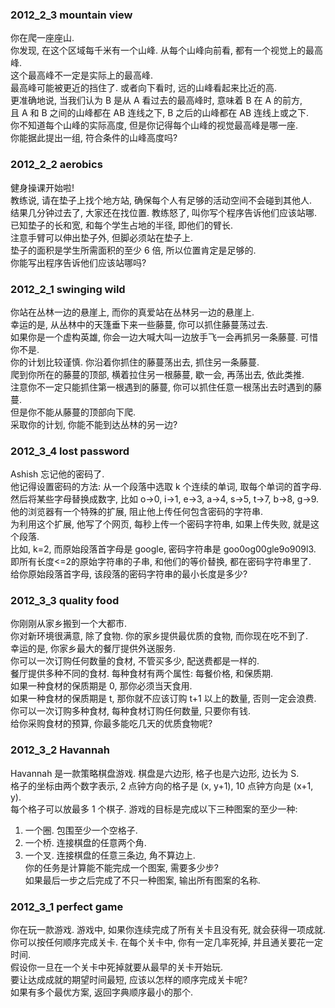 ### 2012_2_3 mountain view  
你在爬一座座山.  
你发现, 在这个区域每千米有一个山峰. 从每个山峰向前看, 都有一个视觉上的最高峰.  
这个最高峰不一定是实际上的最高峰.  
最高峰可能被更近的挡住了. 或者向下看时, 远的山峰看起来比近的高.  
更准确地说, 当我们认为 B 是从 A 看过去的最高峰时, 意味着 B 在 A 的前方,  
且 A 和 B 之间的山峰都在 AB 连线之下, B 之后的山峰都在 AB 连线上或之下.  
你不知道每个山峰的实际高度, 但是你记得每个山峰的视觉最高峰是哪一座.  
你能据此提出一组, 符合条件的山峰高度吗?  


### 2012_2_2 aerobics  
健身操课开始啦!  
教练说, 请在垫子上找个地方站, 确保每个人有足够的活动空间不会碰到其他人.  
结果几分钟过去了, 大家还在找位置. 教练怒了, 叫你写个程序告诉他们应该站哪.  
已知垫子的长和宽, 和每个学生占地的半径, 即他们的臂长.  
注意手臂可以伸出垫子外, 但脚必须站在垫子上.  
垫子的面积是学生所需面积的至少 6 倍, 所以位置肯定是足够的.  
你能写出程序告诉他们应该站哪吗?  


### 2012_2_1 swinging wild  
你站在丛林一边的悬崖上, 而你的真爱站在丛林另一边的悬崖上.  
幸运的是, 从丛林中的天篷垂下来一些藤蔓, 你可以抓住藤蔓荡过去.  
如果你是一个虚构英雄, 你会一边大喊大叫一边放手飞一会再抓另一条藤蔓. 可惜你不是.  
你的计划比较谨慎. 你沿着你抓住的藤蔓荡出去, 抓住另一条藤蔓.  
爬到你所在的藤蔓的顶部, 横着拉住另一根藤蔓, 歇一会, 再荡出去, 依此类推.  
注意你不一定只能抓住第一根遇到的藤蔓, 你可以抓住任意一根荡出去时遇到的藤蔓.  
但是你不能从藤蔓的顶部向下爬.  
采取你的计划, 你能不能到达丛林的另一边?  


### 2012_3_4 lost password  
Ashish 忘记他的密码了.  
他记得设置密码的方法: 从一个段落中选取 k 个连续的单词, 取每个单词的首字母.  
然后将某些字母替换成数字, 比如 o->0, i->1, e->3, a->4, s->5, t->7, b->8, g->9.  
他的浏览器有一个特殊的扩展, 阻止他上传任何包含密码的字符串.  
为利用这个扩展, 他写了个网页, 每秒上传一个密码字符串, 如果上传失败, 就是这个段落.  
比如, k=2, 而原始段落首字母是 google, 密码字符串是 goo0og00gle9o909l3.  
即所有长度<=2的原始字符串的子串, 和他们的等价替换, 都在密码字符串里了.  
给你原始段落首字母, 该段落的密码字符串的最小长度是多少?  


### 2012_3_3 quality food  
你刚刚从家乡搬到一个大都市.  
你对新环境很满意, 除了食物. 你的家乡提供最优质的食物, 而你现在吃不到了.  
幸运的是, 你家乡最大的餐厅提供外送服务.  
你可以一次订购任何数量的食材, 不管买多少, 配送费都是一样的.  
餐厅提供多种不同的食材. 每种食材有两个属性: 每餐价格, 和保质期.  
如果一种食材的保质期是 0, 那你必须当天食用.  
如果一种食材的保质期是 t, 那你就不应该订购 t+1 以上的数量, 否则一定会浪费.  
你可以一次订购多种食材, 每种食材订购任何数量, 只要你有钱.  
给你采购食材的预算, 你最多能吃几天的优质食物呢?  


### 2012_3_2 Havannah  
Havannah 是一款策略棋盘游戏. 棋盘是六边形, 格子也是六边形, 边长为 S.  
格子的坐标由两个数字表示, 2 点钟方向的格子是 (x, y+1), 10 点钟方向是 (x+1, y).  
每个格子可以放最多 1 个棋子. 游戏的目标是完成以下三种图案的至少一种:  
1. 一个圈. 包围至少一个空格子.  
2. 一个桥. 连接棋盘的任意两个角.  
3. 一个叉. 连接棋盘的任意三条边, 角不算边上.  
你的任务是计算能不能完成一个图案, 需要多少步?  
如果最后一步之后完成了不只一种图案, 输出所有图案的名称.  


### 2012_3_1 perfect game  
你在玩一款游戏. 游戏中, 如果你连续完成了所有关卡且没有死, 就会获得一项成就.  
你可以按任何顺序完成关卡. 在每个关卡中, 你有一定几率死掉, 并且通关要花一定时间.  
假设你一旦在一个关卡中死掉就要从最早的关卡开始玩.  
要让达成成就的期望时间最短, 应该以怎样的顺序完成关卡呢?  
如果有多个最优方案, 返回字典顺序最小的那个.  
